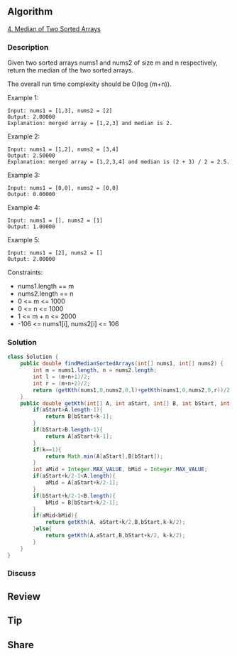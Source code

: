 ## Algorithm

[4. Median of Two Sorted Arrays](https://leetcode.com/problems/median-of-two-sorted-arrays/)

### Description

Given two sorted arrays nums1 and nums2 of size m and n respectively, return the median of the two sorted arrays.

The overall run time complexity should be O(log (m+n)).


Example 1:

```
Input: nums1 = [1,3], nums2 = [2]
Output: 2.00000
Explanation: merged array = [1,2,3] and median is 2.
```

Example 2:

```
Input: nums1 = [1,2], nums2 = [3,4]
Output: 2.50000
Explanation: merged array = [1,2,3,4] and median is (2 + 3) / 2 = 2.5.
```

Example 3:

```
Input: nums1 = [0,0], nums2 = [0,0]
Output: 0.00000
```

Example 4:

```
Input: nums1 = [], nums2 = [1]
Output: 1.00000
```

Example 5:

```
Input: nums1 = [2], nums2 = []
Output: 2.00000
```

Constraints:

- nums1.length == m
- nums2.length == n
- 0 <= m <= 1000
- 0 <= n <= 1000
- 1 <= m + n <= 2000
- -106 <= nums1[i], nums2[i] <= 106

### Solution

```java
class Solution {
    public double findMedianSortedArrays(int[] nums1, int[] nums2) {
        int m = nums1.length, n = nums2.length;
        int l = (m+n+1)/2;
        int r = (m+n+2)/2;
        return (getKth(nums1,0,nums2,0,l)+getKth(nums1,0,nums2,0,r))/2.0;
    }
    public double getKth(int[] A, int aStart, int[] B, int bStart, int k){
        if(aStart>A.length-1){
            return B[bStart+k-1];
        }
        if(bStart>B.length-1){
            return A[aStart+k-1];
        }
        if(k==1){
            return Math.min(A[aStart],B[bStart]);
        }
        int aMid = Integer.MAX_VALUE, bMid = Integer.MAX_VALUE;
        if(aStart+k/2-1<A.length){
            aMid = A[aStart+k/2-1];
        }
        if(bStart+k/2-1<B.length){
            bMid = B[bStart+k/2-1];   
        }
        if(aMid<bMid){
            return getKth(A, aStart+k/2,B,bStart,k-k/2);
        }else{
            return getKth(A,aStart,B,bStart+k/2, k-k/2);
        }
    }
}
```

### Discuss

## Review


## Tip


## Share
